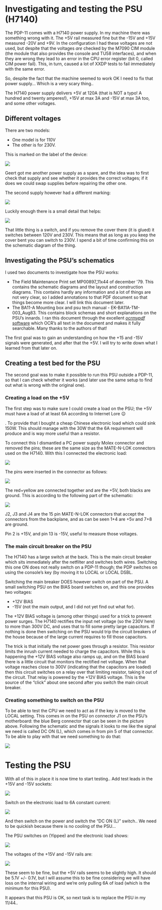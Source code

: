 # Investigating and testing the PSU (H7140)

The PDP-11 comes with a H7140 power supply. In my machine there was something wrong with it. The +5V rail measured fine but the -15V and +15V measured -20V and +9V. In the configuration I had these voltages are not used, but despite that the voltages *are* checked by the M7090 CIM module (the module that also provides the console and TU58 interfaces), and when they are wrong they lead to an error in the CPU error register (bit 0, called CIM power fail). This, in turn, caused a lot of XXDP tests to fail immediately with the same error.

So, despite the fact that the machine seemed to work OK I need to fix that power supply… Which is a very scary thing..

The H7140 power supply delivers +5V at 120A (that is NOT a typo! A hundred and twenty amperes!), +15V at max 3A and -15V at max 3A too, and some other voltages.

## Different voltages

There are two models:

- One model is for 110V
- The other is for 230V.

This is marked on the label of the device:

![](./attachments/image-20230529-203939.png)

Geert got me another power supply as a spare, and the idea was to first check that supply and see whether it provides the correct voltages; if it does we could swap supplies before repairing the other one.

The second supply however had a different marking:

![](./attachments/image-20230529-204221.png)

Luckily enough there is a small detail that helps:

![](./attachments/image-20230529-204330.png)

That little thing is a switch, and if you remove the cover there (it is glued) it switches between 120V and 230V. This means that as long as you keep the cover bent you can switch to 230V. I spend a bit of time confirming this on the schematic diagram of the thing.

## Investigating the PSU’s schematics

I used two documents to investigate how the PSU works:

- The Field Maintenance Print set MP00897\_11x44 of december '79. This contains the schematic diagrams and the layout and construction diagrams. This contains hardly any information and a lot of things are not very clear, so I added annotations to that PDF document so that things become more clear. I will link this document later.
- The BA11-A Mounting box and psu tech manual - EK-BA11A-TM-003\_Aug83. This contains block schemas and short explanations on the PSU’s innards. I ran this document through the excellent [*ocrmypdf* software](https://thucnc.medium.com/convert-a-scanned-pdf-to-text-with-linux-command-line-using-ocrmypdf-1a2e8d50277f) which OCR’s all text in the document and makes it fully searchable. Many thanks to the authors of that!

The first goal was to gain an understanding on how the +15 and -15V signals were generated, and after that the +5V. I will try to write down what I learned from that later on.

## Creating a test bed for the PSU

The second goal was to make it possible to run this PSU outside a PDP-11, so that I can check whether it works (and later use the same setup to find out what is wrong with the original one).

### Creating a load on the +5V

The first step was to make sure I could create a load on the PSU; the +5V must have a load of at least 6A according to Internet Lore :wink:

. To provide that I bought a cheap Chinese electronic load which could sink 150W. This should manage with the 30W that the 6A requirement will produce and is way more useful than a resistor.

To connect this I dismantled a PC power supply Molex connector and removed the pins; these are the same size as the MATE-N-LOK connectors used on the H7140. With this I connected the electronic load:

![](./attachments/image-20230529-205950.png)

The pins were inserted in the connector as follows:

![](./attachments/image-20230529-210121.png)

The red+yellow are connected together and are the +5V, both blacks are ground. This is according to the following part of the schematic:

![](./attachments/image-20230530-182910.png)

J2, J3 and J4 are the 15 pin MATE-N-LOK connectors that accept the connectors from the backplane, and as can be seen 1+4 are +5v and 7+8 are ground.

Pin 2 is +15V, and pin 13 is -15V, useful to measure those voltages.

### The main circuit breaker on the PSU

The H7140 has a large switch at the back. This is the main circuit breaker which sits immediately after the netfilter and switches both wires. Switching this one ON does not really switch on a PDP-11 though; the PDP switches on using the console’s key (by moving it to LOCAL or LOCAL DSBL.

Switching the main breaker DOES however switch on part of the PSU. A small switching PSU on the BIAS board switches on, and this one provides two voltages:

- +12V BIAS
- \-15V (not the main output, and I did not yet find out what for).

The +12V BIAS voltage is (among other things) used for a trick to prevent power surges. The H7140 rectifies the input net voltage (so the 230V here) to more than 300V DC, and uses that to fill some pretty large capacitors. If nothing is done then switching on the PSU would trip the circuit breakers of the house because of the large current requires to fill those capacitors.

The trick is that initially the net power goes through a resistor. This resistor limits the inrush current needed to charge the capacitors. While this is happening the +12V BIAS voltage also ramps up, and on the BIAS board there is a little circuit that monitors the rectified net voltage. When that voltage reaches close to 300V (indicating that the capacitors are loaded) then this circuit switches on a relay over that limiting resistor, taking it out of the circuit. That relay is powered by the +12V BIAS voltage. This is the source of the “click” about one second after you switch the main circuit breaker.

### Creating something to switch on the PSU

To be able to test the CPU we need to act as if the key is moved to the LOCAL setting. This comes in on the PSU on connector J1 on the PSU’s motherboard: the blue Berg connector that can be seen in the picture above. Following the schematic and the signals it looks to me like the signal we need is called DC ON (L), which comes in from pin 5 of that connector. To be able to play with that we need something to do that:

![](./attachments/image-20230529-212150.png)

# Testing the PSU

With all of this in place it is now time to start testing.. Add test leads in the +15V and -15V sockets:

![](./attachments/image-20230530-184545.png)

Switch on the electronic load to 6A constant current:

![](./attachments/image-20230530-184809.png)

And then switch on the power and switch the “DC ON (L)” switch.. We need to be quickish because there is no cooling of the PSU…

The PSU switches on (Yippee) and the electronic load shows:

![](./attachments/image-20230530-185315.png)

The voltages of the +15V and -15V rails are:

![](./attachments/image-20230530-185349.png)

These seem to be fine, but the +5V rails seems to be slightly high. It should be 5.1V +/- 0.1V, but I will assume this to be fine considering we will have loss on the internal wiring and we’re only pulling 6A of load (which is the minimum for this PSU).

It appears that this PSU is OK, so next task is to replace the PSU in my 11/44..